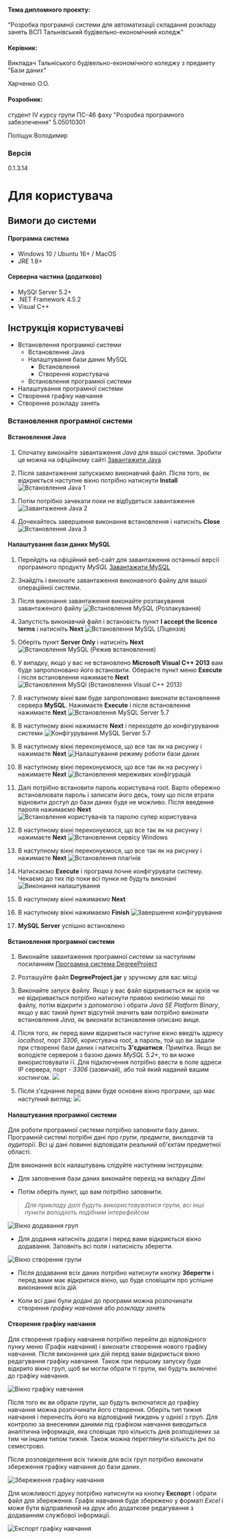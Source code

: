 #### Тема дипломного проекту: 

"Розробка програмної системи для автоматизації складання розкладу занять ВСП Тальнівський будівельно-економічний коледж"

#### Керівник:
Викладач Тальніського будівельно-економічного коледжу з предмету "Бази даних"

Харченко О.О.

#### Розробник:
студент IV курсу групи ПС-46 фаху "Розробка програмного забезпечення" 5.05010301
 
Поліщук Володимир

### Версія 
0.1.3.14

# Для користувача

## Вимоги до системи
#### Програмна система
* Windows 10 / Ubuntu 16+ / MacOS
* JRE 1.8+
#### Серверна частина (додатково)
* MySQl Server 5.2+
* .NET Framework 4.5.2
* Visual C++ 

## Інструкція користувачеві

* Встановлення програмної системи
    * Встановлення Java
    * Налаштування бази даних MySQL
        * Встановлення
        * Створення користувача
    * Встановлення програмної системи
* Налаштування програмної системи
* Створення графіку навчання
* Створення розкладу занять

### Встановлення програмної системи
#### Встановлення Java

1. Спочатку виконайте завантаження _Java_ для вашої системи. 
Зробити це можна на офіційному сайті 
[Завантажити Java](https://java.com/ru/download/)

2. Після завантаження запускаємо виконавчий файл. 
Після того, як відкриється наступне вікно потрібно натиснути **Install**
![Встановлення Java 1](https://www.java.com/ga/images/ru/java_welcome.jpg)

3. Потім потрібно зачекати поки не відбудеться завантаження
![Завантаження Java 2](https://hwork.net/vova/2.png)

4. Дочекайтесь завершення виконання встановлення і натисніть **Close**
![Встановлення Java 3](https://www.java.com/ga/images/ru/java_finish.jpg)

#### Налаштування бази даних MySQL

1. Перейдіть на офіційний веб-сайт для завантаження останньої версії програмного продукту _MySQL_
[Завантажити MySQL](https://dev.mysql.com/downloads/windows/installer/5.7.html)

2. Знайдіть і виконате завантаження виконавчого файлу для вашої операційної системи.

3. Після виконання завантаження виконайте розпакування завантаженого файлу
![Встановлення MySQL (Розпакування)](https://hwork.net/vova/5.png)

4. Запустість виконавчий файл і встановість пункт **I accept the licence terms** і натисніть **Next**
![Встановлення MySQL (Ліцензія)](http://info-comp.ru/images/stories/kartinki7/install_mysql_5_6_5.jpg)

5. Оберіть пункт **Server Only** і натисніть **Next**
![Встановлення MySQL (Режив встановлення)](https://hwork.net/vova/7.png)

6. У випадку, якщо у вас не встановлено **Microsoft Visual C++ 2013** вам буде запропоновано його встановити.
Обераєте пункт меню **Execute** і після встановлення нажимаєте **Next**
![Встановлення MySQl (Встановлення Visual C++ 2013)](https://hwork.net/vova/8.png)

7. В наступному вікні вам буде запропоновано виконати встановлення сервера **MySQL**. Нажимаєте **Execute** і після встановлення 
нажимаєте **Next**
![Встановлення MySQL Server 5.7](https://hwork.net/vova/11.png)

8. В наступному вікні нажимаєте **Next** і переходете до конфігурування системи
![Конфігурування MySQL Server 5.7](https://hwork.net/vova/13.png)

9. В наступному вікні переконуємося, що все так як на рисунку і нажимаєте **Next**
![Налаштування режиму роботи бази даних](https://hwork.net/vova/14.png)

10. В наступному вікні переконуємося, що все так як на рисунку і нажимаєте **Next** 
![Встановлення мереживих конфігурацій](https://hwork.net/vova/15.png)

11. Далі потрібно встановити пароль користувача root. Варто обережно встановлювати пароль і записати його десь, тому
що після втрати відновити доступ до бази даних буде не можливо. Після введення пароля нажимаємо **Next**
![Встановлення користувачів та паролю супер користувача](https://hwork.net/vova/16.png)

12. В наступному вікні переконуємося, що все так як на рисунку і нажимаєте **Next** 
![Встановлення сервісу Windows](https://hwork.net/vova/17.png)

13. В наступному вікні переконуємося, що все так як на рисунку і нажимаєте **Next** 
![Встановлення плагінів](https://hwork.net/vova/18.png)

14. Натискаємо **Execute** і програма почне конфігурувати систему. Чекаємо до тих пір поки всі пунки 
не будуть виконані
![Виконання налаштування](https://hwork.net/vova/19.png)

15. В наступному вікні нажимаємо **Next**

16. В наступному вікні нажимаємо **Finish**
![Завершення конфігурування](https://hwork.net/vova/22.png)

17. **MySQL Server** успішно встановлено

#### Встановлення програмної системи

1. Виконайте завантаження програмної системи за наступним посиланням
[Програмна система DegreeProject](#)

2. Розташуйте файл **DegreeProject.jar** у зручному для вас місці

3. Виконайте запуск файлу. 
Якщо у вас файл відкривається як архів чи не відкривається потрібно натиснути правою кнопкою миші по файлу, 
потім відкрити з допомогою і обрати _Java SE Platform Binary_, 
якщо у вас такий пункт відсутній значить вам потрібно виконати встановлення _Java_, 
як виконати встановлення описано вище. 

4. Після того, як перед вами відкриється наступне вікно введіть адресу _localhost_, порт _3306_, користувача _root_, а пароль, той що ви
задали при створенні бази даних і натисніть **З'єднатися**. Примітка. Якщо ви володієте 
сервером з базою даних _MySQL 5.2+_, то ви може використовувати її. Для підключення потрібно ввести 
в поле адреси IP сервера, порт - _3306_ (зазвичай), або той який наданий вашим хостингом.
![](https://hwork.net/vova/23.png)

5. Після з'єднання перед вами буде основне вікно програми, що має наступний вигляд:
![](https://hwork.net/vova/24.png)

#### Налаштування програмної системи

Для роботи програмної системи потрібно заповнити базу даних. Програмній системі потрібні дані про 
_групи_, _предмети_, _викладачів_ та _аудиторії_. Всі ці дані повинні відповідати 
реальний об'єктам предметної області.
 
Для виконання всіх налаштувань слідуйте наступним інструкціям:
 
- Для заповнення бази даних виконайте перехід на вкладку _Дані_
  
- Потім оберіть пункт, що вам потрібно заповнити. 
> _Для прикладу далі будуть використовуватися 
групи, всі інші пункти володіють подібним інтерефейсом_

![Вікно додавання груп](https://hwork.net/vova/25.png)
 
- Для додання натисніть додати і перед вами відкриється вікно додавання. Заповніть всі поля і натисність зберегти.

![Вікно створення групи](https://hwork.net/vova/26.png)

- Після додавання всіх даних потрібно натиснути кнопку **Зберегти** і перед вами має відкритися вікно, що буде сповіщати 
про успішне виконанння всіх дій. 

- Коли всі дані були додані до програми можна розпочинати створення _графіку навчання_ або _розкладу занять_

#### Створення графіку навчання

Для створення графіку навчання потрібно перейти до відповідного пунку меню (Графік навчання) і виконати створення нового графіку навчання.
Після виконання цих дій перед вами відкриється вікно редагування графіку навчання. Також при першому запуску буде відкрито вікно
груп, щоб ви могли обрати ті групи, які будуть включені до графіку навчання. 

![Вікно графіку навчання](https://hwork.net/vova/27.png)

Після того як ви обрали групи, що будуть включатися до графіку навчання можна розпочинати його створення.
Оберіть тип тижня навчання і перенесіть його на відповідний тиждень у однієї з груп. Для контролю 
за внесеними даними під графіком навчання виводиться аналітична інформація, яка сповіщає про кількість днів розподілених
за тим чи іншим типом тижня. Також можна переглянути кількість дні по семестрово.

Після розповіделення всіх тижнів для всіх груп потрібно виконати збереження графіку навчання до бази даних.

![Збереження графіку навчання](https://hwork.net/vova/28.png)

Для можливості друку потрібно натиснути на кнопку **Експорт** і обрати файл для збереження. Графік навчання буде збережено 
у форматі _Excel_ і може бути відправлений на друк або додаткове редагування з додаванням службової інформації.

![Експорт графіку навчання](https://hwork.net/vova/29.png)




